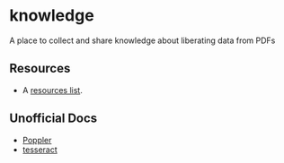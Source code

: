 knowledge
=========

A place to collect and share knowledge about liberating data from PDFs

## Resources

- A [resources list](Resources.md).


## Unofficial Docs

- [Poppler](unofficlal-docs/Poppler.md)
- [tesseract](unofficlal-docs/tesseract.md)